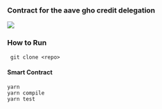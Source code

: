 ### Contract for the aave gho credit delegation

![](https://i.imgur.com/waxVImv.png)

### How to Run

```
 git clone <repo>
```

#### Smart Contract

```
yarn
yarn compile
yarn test
```
